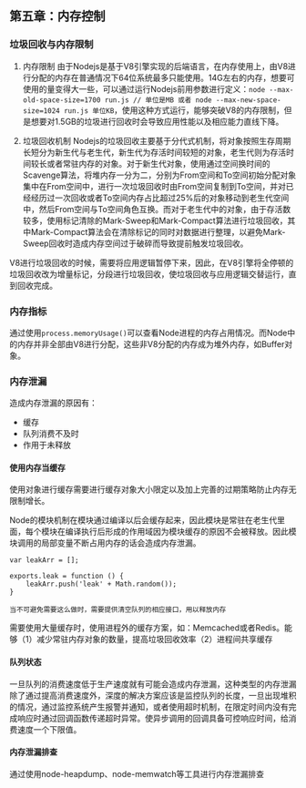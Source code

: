## 第五章：内存控制

### 垃圾回收与内存限制

1. 内存限制
由于Nodejs是基于V8引擎实现的后端语言，在内存使用上，由V8进行分配的内存在普通情况下64位系统最多只能使用。14G左右的内存，想要可使用的量变得大一些，可以通过运行Nodejs前用参数进行定义：`node --max-old-space-size=1700 run.js // 单位是MB 或者 node --max-new-space-size=1024 run.js 单位KB`，使用这种方式运行，能够突破V8的内存限制，但是想要对1.5GB的垃圾进行回收时会导致应用性能以及相应能力直线下降。

2. 垃圾回收机制
Nodejs的垃圾回收主要基于分代式机制，将对象按照生存周期长短分为新生代与老生代，新生代为存活时间较短的对象，老生代则为存活时间较长或者常驻内存的对象。对于新生代对象，使用通过空间换时间的Scavenge算法，将堆内存一分为二，分别为From空间和To空间初始分配对象集中在From空间中，进行一次垃圾回收时由From空间复制到To空间，并对已经经历过一次回收或者To空间内存占比超过25%后的对象移动到老生代空间中，然后From空间与To空间角色互换。而对于老生代中的对象，由于存活数较多，使用标记清除的Mark-Sweep和Mark-Compact算法进行垃圾回收，其中Mark-Compact算法会在清除标记的同时对数据进行整理，以避免Mark-Sweep回收时造成内存空间过于破碎而导致提前触发垃圾回收。

V8进行垃圾回收的时候，需要将应用逻辑暂停下来，因此，在V8引擎将全停顿的垃圾回收改为增量标记，分段进行垃圾回收，使垃圾回收与应用逻辑交替运行，直到回收完成。

### 内存指标

通过使用`process.memoryUsage()`可以查看Node进程的内存占用情况。而Node中的内存并非全部由V8进行分配，这些非V8分配的内存成为堆外内存，如Buffer对象。

### 内存泄漏

造成内存泄漏的原因有：

* 缓存
* 队列消费不及时
* 作用于未释放

#### 使用内存当缓存

使用对象进行缓存需要进行缓存对象大小限定以及加上完善的过期策略防止内存无限制增长。

Node的模块机制在模块通过编译以后会缓存起来，因此模块是常驻在老生代里面，每个模块在编译执行后形成的作用域因为模块缓存的原因不会被释放。因此模块调用的局部变量不断占用内存的话会造成内存泄漏。

```
var leakArr = [];

exports.leak = function () {
    leakArr.push('leak' + Math.random());
}

当不可避免需要这么做时，需要提供清空队列的相应接口，用以释放内存
```

需要使用大量缓存时，使用进程外的缓存方案，如：Memcached或者Redis。能够（1）减少常驻内存对象的数量，提高垃圾回收效率（2）进程间共享缓存

#### 队列状态

一旦队列的消费速度低于生产速度就有可能会造成内存泄漏，这种类型的内存泄漏除了通过提高消费速度外，深度的解决方案应该是监控队列的长度，一旦出现堆积的情况，通过监控系统产生报警并通知，或者使用超时机制，在限定时间内没有完成响应时通过回调函数传递超时异常。使异步调用的回调具备可控响应时间，给消费速度一个下限值。

#### 内存泄漏排查

通过使用node-heapdump、node-memwatch等工具进行内存泄漏排查